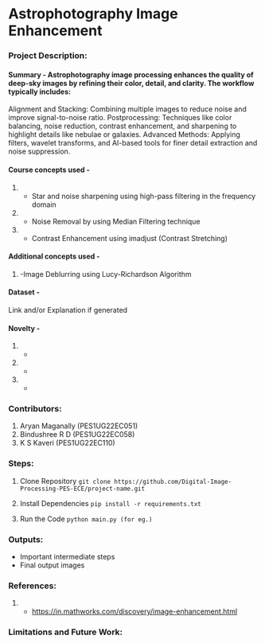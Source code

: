 # Astrophotography Image Enhancement

### Project Description:
#### Summary - Astrophotography image processing enhances the quality of deep-sky images by refining their color, detail, and clarity. The workflow typically includes:

Alignment and Stacking: Combining multiple images to reduce noise and improve signal-to-noise ratio.
Postprocessing: Techniques like color balancing, noise reduction, contrast enhancement, and sharpening to highlight details like nebulae or galaxies.
Advanced Methods: Applying filters, wavelet transforms, and AI-based tools for finer detail extraction and noise suppression.

#### Course concepts used - 
1. -  Star and noise sharpening using high-pass filtering in the frequency domain 
2. -  Noise Removal by using Median Filtering technique 
3. -  Contrast Enhancement using imadjust (Contrast Stretching)
   
#### Additional concepts used -
1. -Image Deblurring using Lucy-Richardson Algorithm
   
#### Dataset - 
Link and/or Explanation if generated

#### Novelty - 
1. -
2. -
3. -
   
### Contributors:
1. Aryan Maganally (PES1UG22EC051)
2. Bindushree R D (PES1UG22EC058)
3. K S Kaveri (PES1UG22EC110)

### Steps:
1. Clone Repository
```git clone https://github.com/Digital-Image-Processing-PES-ECE/project-name.git ```

2. Install Dependencies
```pip install -r requirements.txt```

3. Run the Code
```python main.py (for eg.)```

### Outputs:
* Important intermediate steps
* Final output images 

### References:
1. - https://in.mathworks.com/discovery/image-enhancement.html
   
### Limitations and Future Work:
